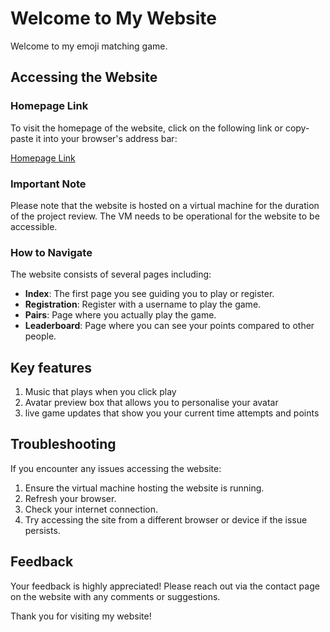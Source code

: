 # Welcome to My Website

Welcome to my emoji matching game.
## Accessing the Website

### Homepage Link
To visit the homepage of the website, click on the following link or copy-paste it into your browser's address bar:

[Homepage Link](http://ml-lab-4d78f073-aa49-4f0e-bce2-31e5254052c7.ukwest.cloudapp.azure.com:57733/index.php)

### Important Note
Please note that the website is hosted on a virtual machine for the duration of the project review. The VM needs to be operational for the website to be accessible. 
### How to Navigate
The website consists of several pages including:

- **Index**: The first page you see guiding you to play or register.
- **Registration**: Register with a username to play the game.
- **Pairs**: Page where you actually play the game.
- **Leaderboard**: Page where you can see your points compared to other people.


## Key features

1. Music that plays when you click play
2. Avatar preview box that allows you to personalise your avatar
3. live game updates that show you your current time attempts and points

## Troubleshooting

If you encounter any issues accessing the website:
1. Ensure the virtual machine hosting the website is running.
2. Refresh your browser.
3. Check your internet connection.
4. Try accessing the site from a different browser or device if the issue persists.

## Feedback

Your feedback is highly appreciated! Please reach out via the contact page on the website with any comments or suggestions.

Thank you for visiting my website!
